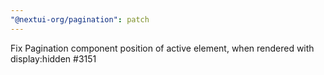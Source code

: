 ```yaml
---
"@nextui-org/pagination": patch
---
```


Fix Pagination component position of active element, when rendered with display:hidden #3151
